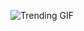 
<!-- GIF_SECTION -->
![Trending GIF](https://media4.giphy.com/media/v1.Y2lkPThiYjIxNzcyaXEwaGM3MXRta2NkdnE4Nmpyd3N2ZjFkaWI4MXhrenV0Y2R6dzJ5OCZlcD12MV9naWZzX3NlYXJjaCZjdD1n/qgQUggAC3Pfv687qPC/giphy.gif)
<!-- END_GIF_SECTION -->
